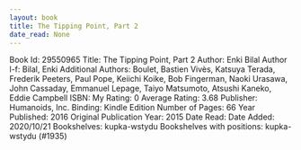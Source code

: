 ```yaml
---
layout: book
title: The Tipping Point, Part 2
date_read: None
---
```


Book Id: 29550965
Title: The Tipping Point, Part 2
Author: Enki Bilal
Author l-f: Bilal, Enki
Additional Authors: Boulet, Bastien Vivès, Katsuya Terada, Frederik Peeters, Paul Pope, Keiichi Koike, Bob Fingerman, Naoki Urasawa, John Cassaday, Emmanuel Lepage, Taiyo Matsumoto, Atsushi Kaneko, Eddie Campbell
ISBN: 
My Rating: 0
Average Rating: 3.68
Publisher: Humanoids, Inc.
Binding: Kindle Edition
Number of Pages: 66
Year Published: 2016
Original Publication Year: 2015
Date Read: 
Date Added: 2020/10/21
Bookshelves: kupka-wstydu
Bookshelves with positions: kupka-wstydu (#1935)

